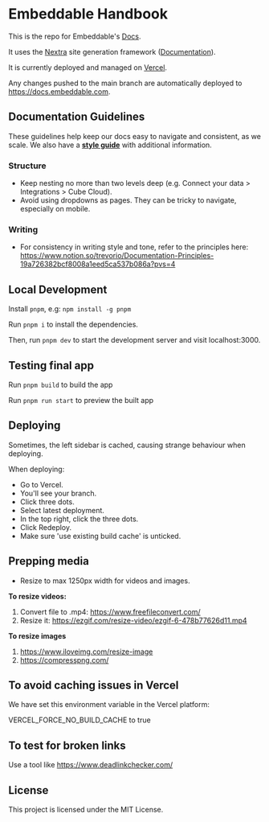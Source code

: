 # Embeddable Handbook

This is the repo for Embeddable's [Docs](https://docs.embeddable.com).

It uses the [Nextra](https://nextra.site) site generation framework ([Documentation](https://nextra.site/docs/guide)).

It is currently deployed and managed on [Vercel](https://vercel.com/embeddable/handbook).

Any changes pushed to the main branch are automatically deployed to https://docs.embeddable.com.

## Documentation Guidelines

These guidelines help keep our docs easy to navigate and consistent, as we scale. We also have a **[style guide](https://www.notion.so/trevorio/Handbook-Guidelines-256726382bcf8078882bda58242bb6d7)** with additional information.

### Structure

- Keep nesting no more than two levels deep (e.g. Connect your data > Integrations > Cube Cloud).
- Avoid using dropdowns as pages. They can be tricky to navigate, especially on mobile.

### Writing

- For consistency in writing style and tone, refer to the principles here: https://www.notion.so/trevorio/Documentation-Principles-19a726382bcf8008a1eed5ca537b086a?pvs=4

## Local Development

Install `pnpm`, e.g: `npm install -g pnpm`

Run `pnpm i` to install the dependencies.

Then, run `pnpm dev` to start the development server and visit localhost:3000.

## Testing final app

Run `pnpm build` to build the app

Run `pnpm run start` to preview the built app

## Deploying

Sometimes, the left sidebar is cached, causing strange behaviour when deploying.

When deploying:

- Go to Vercel.
- You'll see your branch.
- Click three dots.
- Select latest deployment.
- In the top right, click the three dots.
- Click Redeploy.
- Make sure 'use existing build cache' is unticked.

## Prepping media

- Resize to max 1250px width for videos and images.

**To resize videos:**

1. Convert file to .mp4: https://www.freefileconvert.com/
2. Resize it: https://ezgif.com/resize-video/ezgif-6-478b77626d11.mp4

**To resize images**

1. https://www.iloveimg.com/resize-image
2. https://compresspng.com/

## To avoid caching issues in Vercel

We have set this environment variable in the Vercel platform:

VERCEL_FORCE_NO_BUILD_CACHE to true

## To test for broken links

Use a tool like https://www.deadlinkchecker.com/

## License

This project is licensed under the MIT License.
